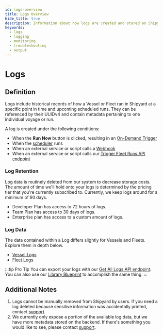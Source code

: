 ```yaml
---
id: logs-overview
title: Logs Overview
hide_title: true
description: Information about how logs are created and stored on Shipyard.
keywords:
  - logs
  - logging
  - monitoring
  - troubleshooting
  - output
---
```


# Logs

## Definition

Logs include historical records of how a Vessel or Fleet ran in Shipyard at a specific point in time and upcoming scheduled runs. They can be referenced by their UUIDv4 and contain metadata pertaining to one individual voyage or run.

A log is created under the following conditions:
-  When the **Run Now** button is clicked, resulting in an [On-Demand Trigger](../triggers/on-demand-triggers.md)
-  When the [scheduler](../triggers/schedule-triggers.md#timing-of-scheduling) runs
-  When an external service or script calls a [Webhook](../triggers/webhook-triggers.md)
-  When an external service or script calls our [Trigger Fleet Runs API endpoint](https://shipyard.readme.io/reference/trigger-fleet)

### Log Retention

Log data is routinely deleted from our system to decrease storage costs. The amount of time we'll hold onto your logs is determined by the pricing tier that you're currently subscribed to. Currently, we keep logs around for a minimum of 90 days.
- Developer Plan has access to 72 hours of logs.
- Team Plan has access to 30 days of logs.
- Enterprise plan has access to a custom amount of logs.

### Log Data

The data contained within a Log differs slightly for Vessels and Fleets. Explore them in depth below.

- [Vessel Logs](vessel-logs.md)
- [Fleet Logs](fleet-logs.md)

:::tip Pro Tip
You can export your logs with our [Get All Logs API endpoint](https://shipyard.readme.io/reference/get-all-logs). You can also use our [Library Blueprint](../../blueprint-library/shipyard-api/shipyard-api-overview.md) to accomplish the same thing.
:::

## Additional Notes

1. Logs cannot be manually removed from Shipyard by users. If you need a log deleted because sensitive information was accidentally printed, contact [support](mailto:support@shipyardapp.com).
2. We currently only expose a portion of the available log data, but we have more metadata stored on the backend. If there's something you would like to see, please contact [support](mailto:support@shipyardapp.com).
